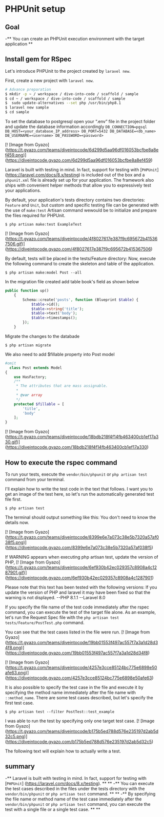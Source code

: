 # PHPUnit setup

## Goal
-** You can create an PHPUnit execution environment with the target application **
## Install gem for RSpec
Let's introduce PHPUnit to the project created by `laravel new`.

First, create a new project with `laravel new`.
```bash
# Advance preparation
$ mkdir -p ~ / workspace / dive-into-code / scaffold / sample
$ cd ~ / workspace / dive-into-code / scaffold / sample
$  sudo update-alternatives --set php /usr/bin/php8.1
$ laravel new sample 
$ cd sample
```
To set the database to postgresql open your “.env” file in the project folder and update the database information accordingly
    ```
    DB_CONNECTION=pgsql
    DB_HOST=<your_database_IP_address>
    DB_PORT=5432
    DB_DATABASE=<db_name>
    DB_USERNAME=<username>
    DB_PASSWORD=<password>
    ```

[! [Image from Gyazo] (https://t.gyazo.com/teams/diveintocode/6d299d5aa96df016053bcfbe8a8ef459.png)] (https://diveintocode.gyazo.com/6d299d5aa96df016053bcfbe8a8ef459)

Laravel is built with testing in mind. In fact, support for testing with [`PHPUnit`] (https://laravel.com/docs/8.x/testing) is included out of the box and a `phpunit.xml` file is already set up for your application. The framework also ships with convenient helper methods that allow you to expressively test your applications.

By default, your application's tests directory contains two directories: `Feature` and `Unit`,  but custom and specific testing file can be generated with the use of `make:test` Artisan command wewould be to initialize and prepare the files required for PHPUnit.

```
$ php artisan make:test ExampleTest
```

[! [Image from Gyazo] (https://t.gyazo.com/teams/diveintocode/4f8027617e387f9c695672b415367506.gif)] (https://diveintocode.gyazo.com/4f8027617e387f9c695672b415367506)

By default, tests will be placed in the tests/Feature directory:
Now, execute the following command to create the skeleton and table of the application.

```
$ php artisan make:model Post --all
```
In the migration file created add table book's field as shown below

```php
public function up()
    {
        Schema::create('posts', function (Blueprint $table) {
            $table->id();
            $table->string('title');
            $table->text('body');                       
            $table->timestamps();
        });
    }
```
Migrate the changes to the databade

```
$ php artisan migrate
```

We also need to add $fillable property into Post model
```php
#omit
  class Post extends Model
{
    use HasFactory;
    /**
     * The attributes that are mass assignable.
     *
     * @var array
     */
    protected $fillable = [
        'title',
        'body'
    ];
}
```

[! [Image from Gyazo] (https://t.gyazo.com/teams/diveintocode/18bdb218f4f14fb463400cb1ef17a330.gif)] (https://diveintocode.gyazo.com/18bdb218f4f14fb463400cb1ef17a330)

## How to execute the rspec command

To run your tests, execute the `vendor/bin/phpunit` or `php artisan test` command from your terminal.

I'll explain how to write the test code in the text that follows.
I want you to get an image of the test here, so let's run the automatically generated test file first.

```
$ php artisan test
```

The terminal should output something like this:  You don't need to know the details now.

[! [Image from Gyazo] (https://t.gyazo.com/teams/diveintocode/8399e6e7a073c38e5b7320a57af038f5.png)] (https://diveintocode.gyazo.com/8399e6e7a073c38e5b7320a57af038f5)

If WARNING appears when executing php artisan test, update the version of PHP,
[! [Image from Gyazo] (https://t.gyazo.com/teams/diveintocode/6ef930b42ec029357c8908a4c1287901.gif)] (https://diveintocode.gyazo.com/6ef930b42ec029357c8908a4c1287901)

Please note that this text has been tested with the following versions: If you update the version of PHP and laravel it may have been fixed so that the warning is not displayed.
--PHP 8.1.1
--Laravel 8.0

If you specify the file name of the test code immediately after the rspec command, you can execute the test of the target file alone.
As an example, let's run the Request Spec file with the `php artisan test tests/Feature/PostTest.php` command.

You can see that the test cases listed in the file were run.
[! [Image from Gyazo] (https://t.gyazo.com/teams/diveintocode/19bb01553f497ac557f7a3a1d28d34f8.png)] (https://diveintocode.gyazo.com/19bb01553f497ac557f7a3a1d28d34f8)

[! [Image from Gyazo] (https://t.gyazo.com/teams/diveintocode/4257e3cce85124bc775e6898e50afe63.png)] (https://diveintocode.gyazo.com/4257e3cce85124bc775e6898e50afe63)

It is also possible to specify the test case in the file and execute it by specifying the method name immediately after the file name with `::method_name`.
There are some test cases described, but let's specify the first test case.

```
$ php artisan test --filter PostTest::test_example
```

I was able to run the test by specifying only one target test case.
[! [Image from Gyazo] (https://t.gyazo.com/teams/diveintocode/b175b5ed788d576e235197d2ab5d32c5.png)] (https://diveintocode.gyazo.com/b175b5ed788d576e235197d2ab5d32c5)

The following text will explain how to actually write a test.

## summary
-** Laravel is built with testing in mind. In fact, support for testing with [`PHPUnit`] (https://laravel.com/docs/8.x/testing). ** **
-** You can execute the test cases described in the files under the tests directory with the `vendor/bin/phpunit` or `php artisan test` command. ** **
-** By specifying the file name or method name  of the test case immediately after the `vendor/bin/phpunit` or `php artisan test` command, you can execute the test with a single file or a single test case. ** **